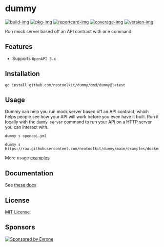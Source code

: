 # dummy

[![build-img]][build-url]
[![pkg-img]][pkg-url]
[![reportcard-img]][reportcard-url]
[![coverage-img]][coverage-url]
[![version-img]][version-url]

Run mock server based off an API contract with one command

## Features
- Supports `OpenAPI 3.x`

## Installation
```shell
go install github.com/neotoolkit/dummy/cmd/dummy@latest
```

## Usage
Dummy can help you run mock server based off an API contract, which helps people see how your API will work before you even have it built. Run it locally with the `dummy server` command to run your API on a HTTP server you can interact with.
```shell
dummy s openapi.yml
```
```shell
dummy s https://raw.githubusercontent.com/neotoolkit/dummy/main/examples/docker/openapi.yml
```
More usage [examples](examples)

## Documentation
See [these docs][pkg-url].

## License
[MIT License](LICENSE).

## Sponsors
<p>
  <a href="https://evrone.com/?utm_source=github&utm_campaign=dotenv-linter">
    <img src="https://raw.githubusercontent.com/neotoolkit/.github/main/assets/sponsored_by_evrone.svg"
      alt="Sponsored by Evrone">
  </a>
</p>

[build-img]: https://github.com/neotoolkit/dummy/workflows/build/badge.svg
[build-url]: https://github.com/neotoolkit/dummy/actions
[pkg-img]: https://pkg.go.dev/badge/neotoolkit/dummy
[pkg-url]: https://pkg.go.dev/github.com/neotoolkit/dummy
[reportcard-img]: https://goreportcard.com/badge/neotoolkit/dummy
[reportcard-url]: https://goreportcard.com/report/neotoolkit/dummy
[coverage-img]: https://codecov.io/gh/neotoolkit/dummy/branch/main/graph/badge.svg
[coverage-url]: https://codecov.io/gh/neotoolkit/dummy
[version-img]: https://img.shields.io/github/v/release/neotoolkit/dummy
[version-url]: https://github.com/neotoolkit/dummy/releases
